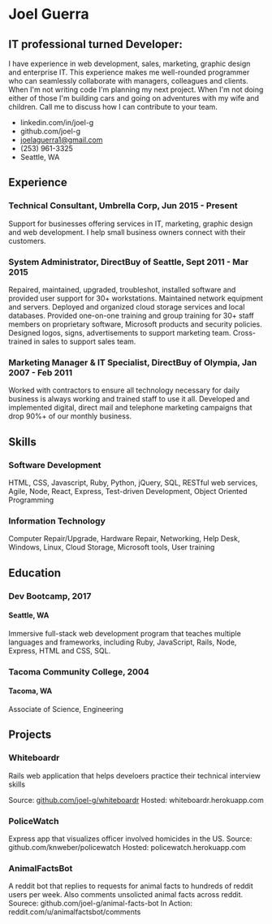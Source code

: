 # Joel Guerra
## IT professional turned Developer:
I have experience in web development, sales, marketing, graphic design and enterprise IT.
This experience makes me well-rounded programmer who can seamlessly collaborate with managers, colleagues and
clients. When I'm not writing code I'm planning my next project. When I'm not doing either of those I'm building cars and
going on adventures with my wife and children. Call me to discuss how I can contribute to your team.

* linkedin.com/in/joel-g
* github.com/joel-g
* joelaguerra1@gmail.com
* (253) 961-3325
* Seattle, WA

## Experience
### Technical Consultant, Umbrella Corp, Jun 2015 - Present
Support for businesses offering services in IT, marketing, graphic design and web development. I help small business owners connect with their customers.
### System Administrator, DirectBuy of Seattle, Sept 2011 - Mar 2015
Repaired, maintained, upgraded, troubleshot, installed software and provided user support for 30+ workstations. 
Maintained network equipment and servers. Deployed and organized cloud storage services and local databases. 
Provided one-on-one training and group training for 30+ staff members on proprietary software, Microsoft products and security policies. 
Designed logos, signs, advertisements to support marketing team. 
Cross-trained in sales to support sales team.
### Marketing Manager & IT Specialist, DirectBuy of Olympia, Jan 2007 - Feb 2011
Worked with contractors to ensure all technology necessary for daily business is always working and trained staff to use it all. 
Developed and implemented digital, direct mail and telephone marketing campaigns that drop 90%+ of our monthly business.
## Skills
### Software Development
HTML, CSS, Javascript, Ruby, Python, jQuery, SQL, RESTful web
services, Agile, Node, React, Express, Test-driven Development,
Object Oriented Programming
### Information Technology
Computer Repair/Upgrade, Hardware Repair, Networking,
Help Desk, Windows, Linux, Cloud Storage, Microsoft tools,
User training
## Education
### Dev Bootcamp, 2017
#### Seattle, WA
Immersive full-stack web development program that
teaches multiple languages and frameworks, including
Ruby, JavaScript, Rails, Node, Express, HTML and CSS, SQL.
### Tacoma Community College, 2004
#### Tacoma, WA
Associate of Science, Engineering

## Projects
### Whiteboardr
Rails web application that helps develoers practice their technical interview skills

Source: [github.com/joel-g/whiteboardr](github.com/joel-g/whiteboardr) Hosted: whiteboardr.herokuapp.com

### PoliceWatch
Express app that visualizes officer involved homicides in the US.
Source: github.com/knweber/policewatch Hosted: policewatch.herokuapp.com

### AnimalFactsBot
A reddit bot that replies to requests for animal facts to hundreds of reddit users per week. Also comments unsolicted animal facts across reddit.
Sourece: github.com/joel-g/animal-facts-bot In Action: reddit.com/u/animalfactsbot/comments
